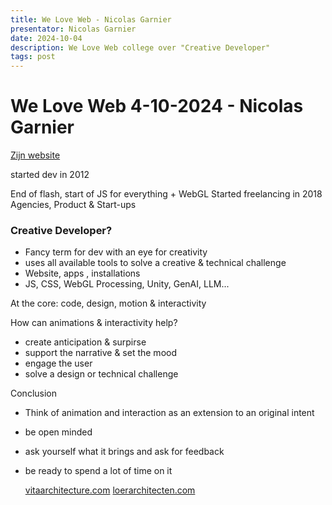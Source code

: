 ```yaml
---
title: We Love Web - Nicolas Garnier
presentator: Nicolas Garnier
date: 2024-10-04
description: We Love Web college over "Creative Developer"
tags: post
---
```



# We Love Web 4-10-2024 - Nicolas Garnier

[Zijn website](https://nico.computer/)

started dev in 2012

End of flash, start of JS for everything + WebGL
Started freelancing in 2018
Agencies, Product & Start-ups

### Creative Developer?
- Fancy term for dev with an eye for creativity
- uses all available tools to solve a creative & technical challenge
- Website, apps , installations
- JS, CSS, WebGL Processing, Unity, GenAI, LLM...

At the core: code, design, motion & interactivity

How can animations & interactivity help?

- create anticipation & surpirse 
- support the narrative & set the mood
- engage the user
- solve a design or technical challenge

Conclusion

- Think of animation and interaction as an extension to an original intent
- be open minded
- ask yourself what it brings and ask for feedback
- be ready to spend a lot of time on it

  [vitaarchitecture.com](vitaarchitecture.com)
  [loerarchitecten.com](loerarchitecten.com)